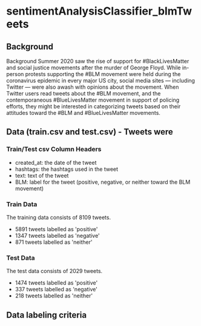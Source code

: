 # sentimentAnalysisClassifier_blmTweets

## Background
Background Summer 2020 saw the rise of support for #BlackLivesMatter and social justice movements after the murder of George Floyd. While in-person protests supporting the #BLM movement were held during the coronavirus epidemic in every major US city, social media sites — including Twitter — were also awash with opinions about the movement. When Twitter users read tweets about the #BLM movement, and the contemporaneous #BlueLivesMatter movement in support of policing efforts, they might be interested in categorizing tweets based on their attitudes toward the #BLM and #BlueLivesMatter movements.


## Data (train.csv and test.csv) - Tweets were 

### Train/Test csv Column Headers
  - created_at: the date of the tweet
  - hashtags: the hashtags used in the tweet
  - text: text of the tweet
  - BLM: label for the tweet (positive, negative, or neither toward the BLM movement)

### Train Data
The training data consists of 8109 tweets.
  - 5891 tweets labelled as 'positive'
  - 1347 tweets labelled as 'negative'
  - 871 tweets labelled as 'neither'

### Test Data
The test data consists of 2029 tweets.
  - 1474 tweets labelled as 'positive'
  - 337 tweets labelled as 'negative'
  - 218 tweets labelled as 'neither'
  


## Data labeling criteria


